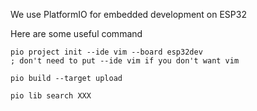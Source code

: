 We use PlatformIO for embedded development on ESP32 

Here are some useful command 

```
pio project init --ide vim --board esp32dev
; don't need to put --ide vim if you don't want vim

pio build --target upload

pio lib search XXX
```
